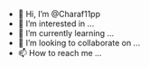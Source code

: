 - 👋 Hi, I’m @Charaf11pp
- 👀 I’m interested in ...
- 🌱 I’m currently learning ...
- 💞️ I’m looking to collaborate on ...
- 📫 How to reach me ...

<!---
Charaf11pp/Charaf11pp is a ✨ special ✨ repository because its `README.md` (this file) appears on your GitHub profile.
You can click the Preview link to take a look at your changes.
--->
